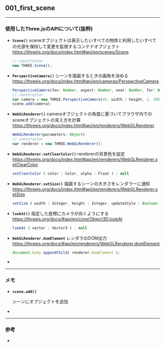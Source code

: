 ## 001_first_scene


---
### 使用したThree.jsのAPIについて(抜粋)

- **``Scene()``**
  sceneオブジェクトは表示したいすべての物体と利用したいすべての光源を保持して変更を監視するコンテナオブジェクト
  https://threejs.org/docs/index.html#api/en/scenes/Scene

  ```javascript
  // constructor
  new THREE.Scene();
  ```




- **``PerspectiveCamera()``**
  シーンを描画するときの画角を決める
  https://threejs.org/docs/index.html#api/en/cameras/PerspectiveCamera

  ```javascript
  PerspectiveCamera(fov: Number, aspect: Number, near: Number, far: Number)
  // constructor
  var camera = new THREE.PerspectiveCamera(45, width / height, 1, 1000);
  scene.add(camera);
  ```



- **``WebGLRenderer()``**
  cameraオブジェクトの角度に基づいてブラウザ内でのsceneオブジェクトの見え方を計算
  https://threejs.org/docs/index.html#api/en/renderers/WebGLRenderer

  ```javascript
  WebGLRenderer(parameters: Object)
  // constructor
  var renderer = new THREE.WebGLRenderer();
  ```



- **``WebGLRenderer.setClearColor()``**
  rendererの背景色を設定
  https://threejs.org/docs/index.html#api/en/renderers/WebGLRenderer.setClearColor

  ```javascript
  setClearColor ( color : Color, alpha : Float ) : null
  ```



- **``WebGLRenderer.setSize()``**
  描画するシーンの大きさをレンダラーに通知
  https://threejs.org/docs/index.html#api/en/renderers/WebGLRenderer.setSize

  ```javascript
  setSize ( width : Integer, height : Integer, updateStyle : Boolean ) : null
  ```



- **``lookAt()``**
  指定した座標にカメラが向くようにする
  https://threejs.org/docs/#api/en/core/Object3D.lookAt

  ```javascript
  lookAt ( vector : Vector3 ) : null
  ```




- **``WebGLRenderer.domElement``**
  レンダラのDOM出力
  https://threejs.org/docs/#api/en/renderers/WebGLRenderer.domElement

  ```javascript
  document.body.appendChild( renderer.domElement );
  ```



- 

---
### メモ

- **``scene.add()``**

  シーンにオブジェクトを追加

- 


------

### 参考

- 
